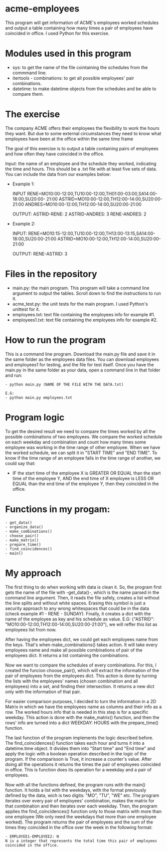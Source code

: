 # acme-employees
This program will get information of ACME's employees worked schedules and output a table containing how many times a pair of employees have coincided in office. I used Python for this exercise.

# Modules used in this program
  - sys: to get the name of the file cointaining the schedules from the commmand line.
  - itertools - combinations: to get all possible employees' pair combinations.
  - datetime: to make datetime objects from the schedules and be able to compare them.
 
# The exercise

The company ACME offers their employees the flexibility to work the hours they want. But due to some external circumstances they need to know what employees have been at the office within the same time frame

The goal of this exercise is to output a table containing pairs of employees and how often they have coincided in the office.

Input: the name of an employee and the schedule they worked, indicating the time and hours. This should be a .txt file with at least five sets of data. You can include the data from our examples below:

- Example 1:

  INPUT
  RENE=MO10:00-12:00,TU10:00-12:00,TH01:00-03:00,SA14:00-18:00,SU20:00- 21:00
  ASTRID=MO10:00-12:00,TH12:00-14:00,SU20:00-21:00
  ANDRES=MO10:00-12:00,TH12:00-14:00,SU20:00-21:00

  OUTPUT:
  ASTRID-RENE: 2
  ASTRID-ANDRES: 3
  RENE-ANDRES: 2

- Example 2:

  INPUT:
  RENE=MO10:15-12:00,TU10:00-12:00,TH13:00-13:15,SA14:00-18:00,SU20:00-21:00
  ASTRID=MO10:00-12:00,TH12:00-14:00,SU20:00-21:00

  OUTPUT:
  RENE-ASTRID: 3

# Files in the repository

- main.py: the main program. This program will take a command line argument to output the tables. Scroll down to find the instructions to run it.
- acme_test.py: the unit tests for the main program. I used Python's unittest for it. 
- employees.txt: text file containing the employees info for example #1.
- employees1.txt: text file containing the employees info for example #2.

# How to run the program

This is a command line program. Download the main.py file and save it in the same folder as the employees data files. You can download employees and employees1 for testing, and the file for test itself. Once you have the main.py in the same folder as your data, open a command line in that folder and run:

    - python main.py (NAME OF THE FILE WITH THE DATA.txt)
    
    E.G:
    - python main.py employees.txt

# Program logic

To get the desired result we need to compare the times worked by all the possible combinations of two employees. We compare the worked schedule on each weekday and combination and count how many times some employee was working in the time range of other employee. When we have the worked schedule, we can split it in "START TIME" and "END TIME". To know if the time range of an employee falls in the time range of another, we could say that:

  - IF the start time of the employee X is GREATER OR EQUAL than the start time of the employee Y, AND the end time of X employee is LESS OR EQUAL than the end time of the employee Y, then they coincided in the office.

  # Functions in my progam:
    - get_data()
    - organize_data()
    - make_combinations()
    - choose_pair()
    - make_matrix()
    - prepare_time()
    - find_coincidences()
    - main()
    
# My approach

The first thing to do when working with data is clean it. So, the program first gets the name of the file with -get_data()-, which is the name parsed in the command line argument. Then, it reads the file safely, creates a list without the line splits and without white spaces. Erasing this symbol is just a security approach to any wrong whitespaces that could be in the data (check example #1 - RENE - SUNDAY). Finally, it creates a dict with the name of the employee as key and his schedule as value. E.G: {"ASTRID": "MO10:00-12:00,TH12:00-14:00,SU20:00-21:00"), we will reffer this list as employees list from now.

After having the employees dict, we could get each employees name from the keys. That's when make_combinations() takes action. It will take every employees name and make all possible combinations of pair of the employees dict. It returns a list containing the combinations.

Now we want to compare the schedules of every combinations. For this, I created the funcion choose_pair(), which will extract the information of the pair of employees from the employees dict. This action is done by turning the lists with the employees' names (chosen combination and all employees) into a set, and finding their intersection. It returns a new dict only with the information of that pair.

For easier comparison purposes, I decided to turn the information in a 2D Matrix in which we have the employees name as columns and their info as a row. The worked hours info that is needed in this step is for a specific weekday. This action is done with the make_matrix() function, and then the rows' info are turned into a dict WEEKDAY: HOURS with the prepare_time() function.

The last function of the program implements the logic described before. The find_coincidences() function takes each hour and turns it into a datetime.time object. It divides them into "Start time" and "End time" and apply the logic with a boolean operation described in the logic of the program. If the comparisson is True, it increase a counter's value. After doing all the operations it returns the times the pair of employees coincided in office. This is function does its operation for a weekday and a pair of employees.

Now with all the functions defined, the program runs with the main() function. It holds a list with the weekdays, with the format previously defined by the data, wich is two digits: "MO", "TU", "WE" etc. The program iterates over every pair of employees' combination, makes the matrix for that combination and then iterates over each weekday. Then, the program applies the find_coincidences() function only to those matrix with more than one employee (We only need the weekdays that more than one employee worked). The program returns the pair of employees and the sum of the times they coincided in the office over the week in the following format:

    - EMPLOYEE1-EMPLOYEE2: N
    N is a integer that represents the total time this pair of employees coincided in the office.
